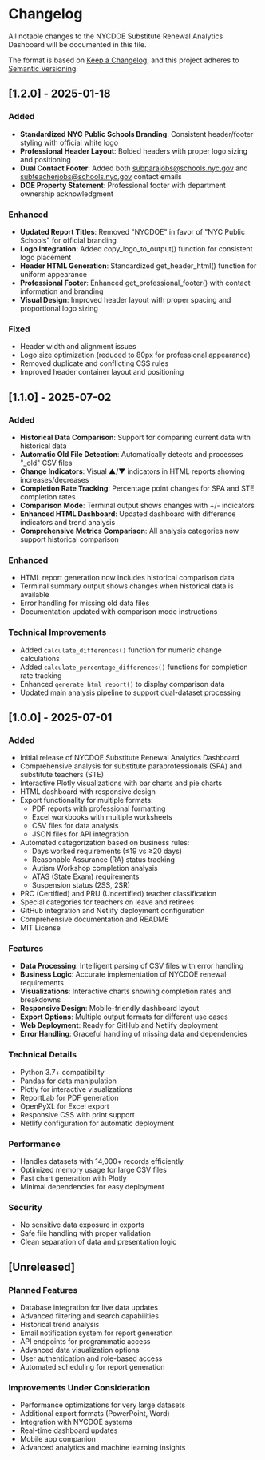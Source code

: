 # Changelog

All notable changes to the NYCDOE Substitute Renewal Analytics Dashboard will be documented in this file.

The format is based on [Keep a Changelog](https://keepachangelog.com/en/1.0.0/),
and this project adheres to [Semantic Versioning](https://semver.org/spec/v2.0.0.html).

## [1.2.0] - 2025-01-18

### Added
- **Standardized NYC Public Schools Branding**: Consistent header/footer styling with official white logo
- **Professional Header Layout**: Bolded headers with proper logo sizing and positioning  
- **Dual Contact Footer**: Added both subparajobs@schools.nyc.gov and subteacherjobs@schools.nyc.gov contact emails
- **DOE Property Statement**: Professional footer with department ownership acknowledgment

### Enhanced
- **Updated Report Titles**: Removed "NYCDOE" in favor of "NYC Public Schools" for official branding
- **Logo Integration**: Added copy_logo_to_output() function for consistent logo placement
- **Header HTML Generation**: Standardized get_header_html() function for uniform appearance
- **Professional Footer**: Enhanced get_professional_footer() with contact information and branding
- **Visual Design**: Improved header layout with proper spacing and proportional logo sizing

### Fixed
- Header width and alignment issues
- Logo size optimization (reduced to 80px for professional appearance)
- Removed duplicate and conflicting CSS rules
- Improved header container layout and positioning

## [1.1.0] - 2025-07-02

### Added
- **Historical Data Comparison**: Support for comparing current data with historical data
- **Automatic Old File Detection**: Automatically detects and processes "_old" CSV files
- **Change Indicators**: Visual ▲/▼ indicators in HTML reports showing increases/decreases
- **Completion Rate Tracking**: Percentage point changes for SPA and STE completion rates
- **Comparison Mode**: Terminal output shows changes with +/- indicators
- **Enhanced HTML Dashboard**: Updated dashboard with difference indicators and trend analysis
- **Comprehensive Metrics Comparison**: All analysis categories now support historical comparison

### Enhanced
- HTML report generation now includes historical comparison data
- Terminal summary output shows changes when historical data is available
- Error handling for missing old data files
- Documentation updated with comparison mode instructions

### Technical Improvements
- Added `calculate_differences()` function for numeric change calculations
- Added `calculate_percentage_differences()` functions for completion rate tracking
- Enhanced `generate_html_report()` to display comparison data
- Updated main analysis pipeline to support dual-dataset processing

## [1.0.0] - 2025-07-01

### Added
- Initial release of NYCDOE Substitute Renewal Analytics Dashboard
- Comprehensive analysis for substitute paraprofessionals (SPA) and substitute teachers (STE)
- Interactive Plotly visualizations with bar charts and pie charts
- HTML dashboard with responsive design
- Export functionality for multiple formats:
  - PDF reports with professional formatting
  - Excel workbooks with multiple worksheets
  - CSV files for data analysis
  - JSON files for API integration
- Automated categorization based on business rules:
  - Days worked requirements (≤19 vs ≥20 days)
  - Reasonable Assurance (RA) status tracking
  - Autism Workshop completion analysis
  - ATAS (State Exam) requirements
  - Suspension status (2SS, 2SR)
- PRC (Certified) and PRU (Uncertified) teacher classification
- Special categories for teachers on leave and retirees
- GitHub integration and Netlify deployment configuration
- Comprehensive documentation and README
- MIT License

### Features
- **Data Processing**: Intelligent parsing of CSV files with error handling
- **Business Logic**: Accurate implementation of NYCDOE renewal requirements
- **Visualizations**: Interactive charts showing completion rates and breakdowns
- **Responsive Design**: Mobile-friendly dashboard layout
- **Export Options**: Multiple output formats for different use cases
- **Web Deployment**: Ready for GitHub and Netlify deployment
- **Error Handling**: Graceful handling of missing data and dependencies

### Technical Details
- Python 3.7+ compatibility
- Pandas for data manipulation
- Plotly for interactive visualizations
- ReportLab for PDF generation
- OpenPyXL for Excel export
- Responsive CSS with print support
- Netlify configuration for automatic deployment

### Performance
- Handles datasets with 14,000+ records efficiently
- Optimized memory usage for large CSV files
- Fast chart generation with Plotly
- Minimal dependencies for easy deployment

### Security
- No sensitive data exposure in exports
- Safe file handling with proper validation
- Clean separation of data and presentation logic

## [Unreleased]

### Planned Features
- Database integration for live data updates
- Advanced filtering and search capabilities
- Historical trend analysis
- Email notification system for report generation
- API endpoints for programmatic access
- Advanced data visualization options
- User authentication and role-based access
- Automated scheduling for report generation

### Improvements Under Consideration
- Performance optimizations for very large datasets
- Additional export formats (PowerPoint, Word)
- Integration with NYCDOE systems
- Real-time dashboard updates
- Mobile app companion
- Advanced analytics and machine learning insights
